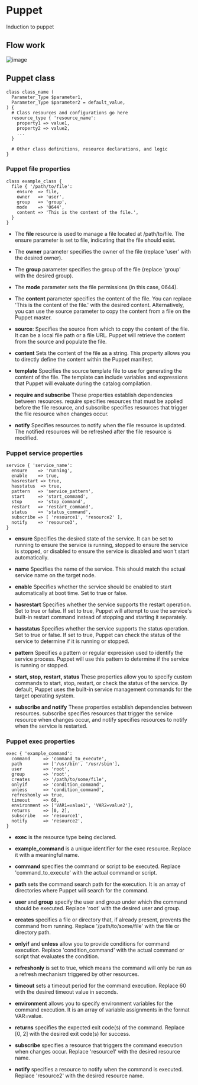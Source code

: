 # Puppet
Induction to puppet 
## Flow work

![image](https://github.com/angelicamacias/Puppet/assets/114703394/bc65138f-90b7-4c6b-aeef-6d4862a49190)


## Puppet class
```
class class_name (
  Parameter_Type $parameter1,
  Parameter_Type $parameter2 = default_value,
) {
  # Class resources and configurations go here
  resource_type { 'resource_name':
    property1 => value1,
    property2 => value2,
    ...
  }

  # Other class definitions, resource declarations, and logic
}
```

### Puppet file properties
```
class example_class {
  file { '/path/to/file':
    ensure  => file,
    owner   => 'user',
    group   => 'group',
    mode    => '0644',
    content => 'This is the content of the file.',
  }
}
```

- The **file** resource is used to manage a file located at /path/to/file. The ensure parameter is set to file, indicating that the file should exist.

- The **owner** parameter specifies the owner of the file (replace 'user' with the desired owner).

- The **group** parameter specifies the group of the file (replace 'group' with the desired group).

- The **mode** parameter sets the file permissions (in this case, 0644).

- The **content** parameter specifies the content of the file. You can replace 'This is the content of the file.' with the desired content. Alternatively, you can use the source parameter to copy the content from a file on the Puppet master.
 
- **source**: Specifies the source from which to copy the content of the file. It can be a local file path or a file URL. Puppet will retrieve the content from the source and populate the file.

- **content** Sets the content of the file as a string. This property allows you to directly define the content within the Puppet manifest.

- **template** Specifies the source template file to use for generating the content of the file. The template can include variables and expressions that Puppet will evaluate during the catalog compilation.

- **require and subscribe** These properties establish dependencies between resources. require specifies resources that must be applied before the file resource, and subscribe specifies resources that trigger the file resource when changes occur.

- **notify** Specifies resources to notify when the file resource is updated. The notified resources will be refreshed after the file resource is modified.

### Puppet service properties
```
service { 'service_name':
  ensure    => 'running',
  enable    => true,
  hasrestart => true,
  hasstatus  => true,
  pattern   => 'service_pattern',
  start     => 'start_command',
  stop      => 'stop_command',
  restart   => 'restart_command',
  status    => 'status_command',
  subscribe => [ 'resource1', 'resource2' ],
  notify    => 'resource3',
}
```

- **ensure** Specifies the desired state of the service. It can be set to running to ensure the service is running, stopped to ensure the service is stopped, or disabled to ensure the service is disabled and won't start automatically.

- **name** Specifies the name of the service. This should match the actual service name on the target node.

- **enable** Specifies whether the service should be enabled to start automatically at boot time. Set to true or false.

- **hasrestart** Specifies whether the service supports the restart operation. Set to true or false. If set to true, Puppet will attempt to use the service's built-in restart command instead of stopping and starting it separately.

- **hasstatus** Specifies whether the service supports the status operation. Set to true or false. If set to true, Puppet can check the status of the service to determine if it is running or stopped.

- **pattern** Specifies a pattern or regular expression used to identify the service process. Puppet will use this pattern to determine if the service is running or stopped.

- **start, stop, restart, status** These properties allow you to specify custom commands to start, stop, restart, or check the status of the service. By default, Puppet uses the built-in service management commands for the target operating system.

- **subscribe and notify** These properties establish dependencies between resources. subscribe specifies resources that trigger the service resource when changes occur, and notify specifies resources to notify when the service is restarted.

### Puppet exec properties 
```
exec { 'example_command':
  command     => 'command_to_execute',
  path        => ['/usr/bin', '/usr/sbin'],
  user        => 'root',
  group       => 'root',
  creates     => '/path/to/some/file',
  onlyif      => 'condition_command',
  unless      => 'condition_command',
  refreshonly => true,
  timeout     => 60,
  environment => ['VAR1=value1', 'VAR2=value2'],
  returns     => [0, 2],
  subscribe   => 'resource1',
  notify      => 'resource2',
}
```


- **exec** is the resource type being declared.

- **example_command** is a unique identifier for the exec resource. Replace it with a meaningful name.

- **command** specifies the command or script to be executed. Replace 'command_to_execute' with the actual command or script.

- **path** sets the command search path for the execution. It is an array of directories where Puppet will search for the command.

- **user** and **group** specify the user and group under which the command should be executed. Replace 'root' with the desired user and group.

- **creates** specifies a file or directory that, if already present, prevents the command from running. Replace '/path/to/some/file' with the file or directory path.

- **onlyif** and **unless** allow you to provide conditions for command execution. Replace 'condition_command' with the actual command or script that evaluates the condition.

- **refreshonly** is set to true, which means the command will only be run as a refresh mechanism triggered by other resources.

- **timeout** sets a timeout period for the command execution. Replace 60 with the desired timeout value in seconds.

- **environment** allows you to specify environment variables for the command execution. It is an array of variable assignments in the format VAR=value.

- **returns** specifies the expected exit code(s) of the command. Replace [0, 2] with the desired exit code(s) for success.

- **subscribe** specifies a resource that triggers the command execution when changes occur. Replace 'resource1' with the desired resource name.

- **notify** specifies a resource to notify when the command is executed. Replace 'resource2' with the desired resource name.

